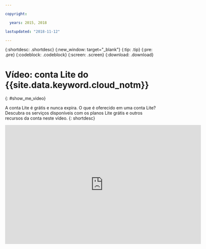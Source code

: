 ```yaml
---

copyright:

  years: 2015, 2018

lastupdated: "2018-11-12"

---
```


{:shortdesc: .shortdesc}
{:new_window: target="_blank"}
{:tip: .tip}
{:pre: .pre}
{:codeblock: .codeblock}
{:screen: .screen}
{:download: .download}

# Vídeo: conta Lite do {{site.data.keyword.cloud_notm}}
{: #show_me_video}

A conta Lite é grátis e nunca expira. O que é oferecido em uma conta Lite? Descubra os serviços disponíveis com os planos Lite grátis e outros recursos da conta neste vídeo.
{: shortdesc}

<p>
  <div class="embed-responsive embed-responsive-16by9">
    <iframe class="embed-responsive-item" id="youtubeplayer" title="Conta Lite do IBM Cloud" type="text/html" width="640" height="390" src="https://www.youtube.com/embed/0rMYXcbpHbI" frameborder="0" webkitallowfullscreen mozallowfullscreen allowfullscreen> </iframe>
  </div>
</p>

